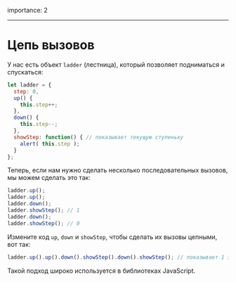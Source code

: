 importance: 2

---

# Цепь вызовов

У нас есть объект `ladder` (лестница), который позволяет подниматься и спускаться:

```js
let ladder = {
  step: 0,
  up() { 
    this.step++;
  },
  down() { 
    this.step--;
  },
  showStep: function() { // показывает текущую ступеньку
    alert( this.step );
  }
};
```

Теперь, если нам нужно сделать несколько последовательных вызовов, мы можем сделать это так:

```js
ladder.up();
ladder.up();
ladder.down();
ladder.showStep(); // 1
ladder.down();
ladder.showStep(); // 0
```

Измените код `up`, `down` и `showStep`, чтобы сделать их вызовы цепными, вот так:

```js
ladder.up().up().down().showStep().down().showStep(); // показывает 1 затем 0
```

Такой подход широко используется в библиотеках JavaScript. 
